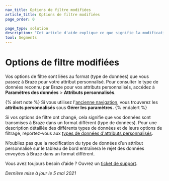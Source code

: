 ```yaml
---
nav_title: Options de filtre modifiées
article_title: Options de filtre modifiées
page_order: 0

page_type: solution
description: "Cet article d'aide explique ce que signifie la modification des options de filtrage de vos attributs personnalisés."
tool: Segments
---
```


# Options de filtre modifiées

Vos options de filtre sont liées au format (type de données) que vous passez à Braze pour votre attribut personnalisé. Pour consulter le type de données reconnu par Braze pour vos attributs personnalisés, accédez à **Paramètres des données** > **Attributs personnalisés**.

{% alert note %}
Si vous utilisez l'[ancienne navigation]({{site.baseurl}}/navigation), vous trouverez les **attributs personnalisés** sous **Gérer les paramètres.**
{% endalert %}

Si vos options de filtre ont changé, cela signifie que vos données sont transmises à Braze dans un format différent (type de données). Pour une description détaillée des différents types de données et de leurs options de filtrage, reportez-vous aux [types de données d'attributs personnalisés][36].

N’oubliez pas que la modification du type de données d’un attribut personnalisé sur le tableau de bord entraînera le rejet des données envoyées à Braze dans un format différent.

Vous avez toujours besoin d’aide ? Ouvrez un [ticket de support]({{site.baseurl}}/braze_support/).

_Dernière mise à jour le 5 mai 2021_

[36]: {{site.baseurl}}/user_guide/data_and_analytics/custom_data/custom_attributes/#custom-attribute-data-types
